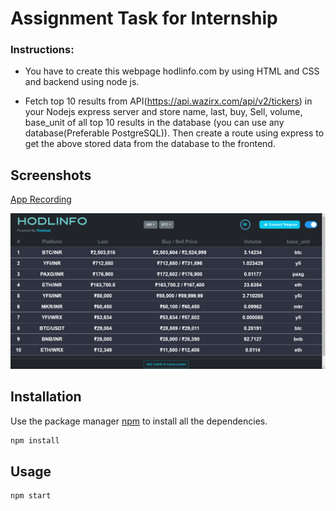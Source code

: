 # Assignment Task for Internship

### Instructions:
- You have to create this webpage hodlinfo.com by using HTML and CSS and backend using node js.

- Fetch top 10 results from API(https://api.wazirx.com/api/v2/tickers) in your Nodejs express server and store name, last, buy, Sell, volume, base_unit of all top 10 results in the database (you can use any database(Preferable PostgreSQL)).
Then create a route using express to get the above stored data from the database to the frontend.

## Screenshots

[App Recording](https://www.awesomescreenshot.com/video/17169521?key=d5c7a9b50b6ef6270fcca241f9f42ab1)

![App](./frontend/public/node.png)

## Installation

Use the package manager [npm](https://www.npmjs.com/) to install all the dependencies.

```bash
npm install
```

## Usage

```bash
npm start
```
